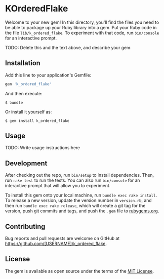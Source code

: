 # KOrderedFlake

Welcome to your new gem! In this directory, you'll find the files you need to be able to package up your Ruby library into a gem. Put your Ruby code in the file `lib/k_ordered_flake`. To experiment with that code, run `bin/console` for an interactive prompt.

TODO: Delete this and the text above, and describe your gem

## Installation

Add this line to your application's Gemfile:

```ruby
gem 'k_ordered_flake'
```

And then execute:

    $ bundle

Or install it yourself as:

    $ gem install k_ordered_flake

## Usage

TODO: Write usage instructions here

## Development

After checking out the repo, run `bin/setup` to install dependencies. Then, run `rake test` to run the tests. You can also run `bin/console` for an interactive prompt that will allow you to experiment.

To install this gem onto your local machine, run `bundle exec rake install`. To release a new version, update the version number in `version.rb`, and then run `bundle exec rake release`, which will create a git tag for the version, push git commits and tags, and push the `.gem` file to [rubygems.org](https://rubygems.org).

## Contributing

Bug reports and pull requests are welcome on GitHub at https://github.com/[USERNAME]/k_ordered_flake.


## License

The gem is available as open source under the terms of the [MIT License](http://opensource.org/licenses/MIT).

